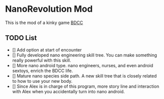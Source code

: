 # NanoRevolution Mod
This is the mod of a kinky game [BDCC](https://github.com/Alexofp/BDCC)

## TODO List

- [] Add option at start of encounter
- [] Fully developed nano engineering skill tree. You can make something really powerful with this skill.
- [] More nano android type. nano engineers, nurses, and even android sextoys, enrich the BDCC life. 
- [] Mature nano species side path. A new skill tree that is closely related to how to use your new body.
- [] Since Alex is in charge of this program, more story line and interaction with Alex when you accidentally turn into nano android. 
